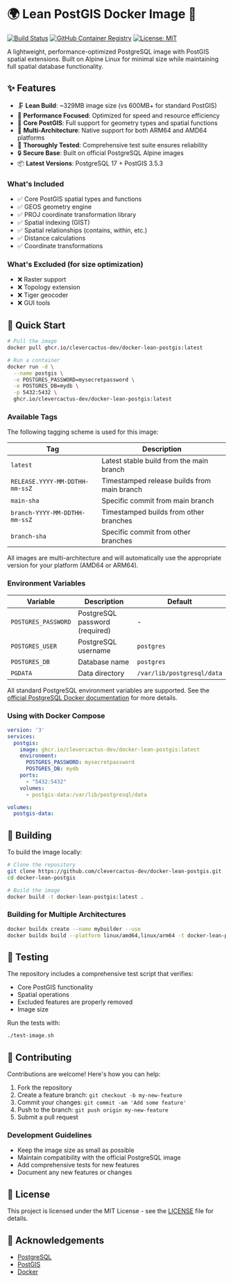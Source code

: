 # 🌍 Lean PostGIS Docker Image 🐘

[![Build Status](https://github.com/clevercactus-dev/docker-lean-postgis/actions/workflows/build.yml/badge.svg)](https://github.com/clevercactus-dev/docker-lean-postgis/actions/workflows/build.yml)
[![GitHub Container Registry](https://img.shields.io/badge/ghcr.io-docker--lean--postgis-blue?logo=docker)](https://github.com/clevercactus-dev/docker-lean-postgis/pkgs/container/docker-lean-postgis)
[![License: MIT](https://img.shields.io/badge/License-MIT-yellow.svg)](https://opensource.org/licenses/MIT)

A lightweight, performance-optimized PostgreSQL image with PostGIS spatial extensions. Built on
Alpine Linux for minimal size while maintaining full spatial database functionality.

## ✨ Features

- 🗜️ **Lean Build**: ~329MB image size (vs 600MB+ for standard PostGIS)
- 🚀 **Performance Focused**: Optimized for speed and resource efficiency
- 🧩 **Core PostGIS**: Full support for geometry types and spatial functions
- 🔄 **Multi-Architecture**: Native support for both ARM64 and AMD64 platforms
- 🧪 **Thoroughly Tested**: Comprehensive test suite ensures reliability
- 🔒 **Secure Base**: Built on official PostgreSQL Alpine images
- 📦 **Latest Versions**: PostgreSQL 17 + PostGIS 3.5.3

### What's Included

- ✅ Core PostGIS spatial types and functions
- ✅ GEOS geometry engine
- ✅ PROJ coordinate transformation library
- ✅ Spatial indexing (GIST)
- ✅ Spatial relationships (contains, within, etc.)
- ✅ Distance calculations
- ✅ Coordinate transformations

### What's Excluded (for size optimization)

- ❌ Raster support
- ❌ Topology extension
- ❌ Tiger geocoder
- ❌ GUI tools

## 🚀 Quick Start

```bash
# Pull the image
docker pull ghcr.io/clevercactus-dev/docker-lean-postgis:latest

# Run a container
docker run -d \
  --name postgis \
  -e POSTGRES_PASSWORD=mysecretpassword \
  -e POSTGRES_DB=mydb \
  -p 5432:5432 \
  ghcr.io/clevercactus-dev/docker-lean-postgis:latest
```

### Available Tags

The following tagging scheme is used for this image:

| Tag                            | Description                                 |
|--------------------------------|---------------------------------------------|
| `latest`                       | Latest stable build from the main branch    |
| `RELEASE.YYYY-MM-DDTHH-mm-ssZ` | Timestamped release builds from main branch |
| `main-sha`                     | Specific commit from main branch            |
| `branch-YYYY-MM-DDTHH-mm-ssZ`  | Timestamped builds from other branches      |
| `branch-sha`                   | Specific commit from other branches         |

All images are multi-architecture and will automatically use the appropriate version for your
platform (AMD64 or ARM64).

### Environment Variables

| Variable            | Description                    | Default                    |
|---------------------|--------------------------------|----------------------------|
| `POSTGRES_PASSWORD` | PostgreSQL password (required) | -                          |
| `POSTGRES_USER`     | PostgreSQL username            | `postgres`                 |
| `POSTGRES_DB`       | Database name                  | `postgres`                 |
| `PGDATA`            | Data directory                 | `/var/lib/postgresql/data` |

All standard PostgreSQL environment variables are supported. See
the [official PostgreSQL Docker documentation](https://hub.docker.com/_/postgres) for more details.

### Using with Docker Compose

```yaml
version: '3'
services:
  postgis:
    image: ghcr.io/clevercactus-dev/docker-lean-postgis:latest
    environment:
      POSTGRES_PASSWORD: mysecretpassword
      POSTGRES_DB: mydb
    ports:
      - "5432:5432"
    volumes:
      - postgis-data:/var/lib/postgresql/data

volumes:
  postgis-data:
```

## 🔨 Building

To build the image locally:

```bash
# Clone the repository
git clone https://github.com/clevercactus-dev/docker-lean-postgis.git
cd docker-lean-postgis

# Build the image
docker build -t docker-lean-postgis:latest .
```

### Building for Multiple Architectures

```bash
docker buildx create --name mybuilder --use
docker buildx build --platform linux/amd64,linux/arm64 -t docker-lean-postgis:latest .
```

## 🧪 Testing

The repository includes a comprehensive test script that verifies:

- Core PostGIS functionality
- Spatial operations
- Excluded features are properly removed
- Image size

Run the tests with:

```bash
./test-image.sh
```

## 🤝 Contributing

Contributions are welcome! Here's how you can help:

1. Fork the repository
2. Create a feature branch: `git checkout -b my-new-feature`
3. Commit your changes: `git commit -am 'Add some feature'`
4. Push to the branch: `git push origin my-new-feature`
5. Submit a pull request

### Development Guidelines

- Keep the image size as small as possible
- Maintain compatibility with the official PostgreSQL image
- Add comprehensive tests for new features
- Document any new features or changes

## 📄 License

This project is licensed under the MIT License - see the [LICENSE](LICENSE) file for details.

## 🙏 Acknowledgements

- [PostgreSQL](https://www.postgresql.org/)
- [PostGIS](https://postgis.net/)
- [Docker](https://www.docker.com/)
